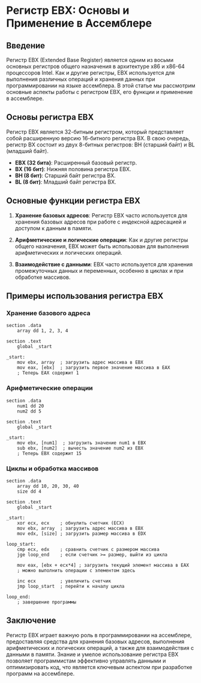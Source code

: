 #  Регистр EBX: Основы и Применение в Ассемблере

##  Введение

Регистр EBX (Extended Base Register) является одним из восьми основных регистров общего назначения в архитектуре x86 и x86-64 процессоров Intel. Как и другие регистры, EBX используется для выполнения различных операций и хранения данных при программировании на языке ассемблера. В этой статье мы рассмотрим основные аспекты работы с регистром EBX, его функции и применение в ассемблере.

##  Основы регистра EBX

Регистр EBX является 32-битным регистром, который представляет собой расширенную версию 16-битного регистра BX. В свою очередь, регистр BX состоит из двух 8-битных регистров: BH (старший байт) и BL (младший байт).

- **EBX (32 бита)**: Расширенный базовый регистр.
- **BX (16 бит)**: Нижняя половина регистра EBX.
- **BH (8 бит)**: Старший байт регистра BX.
- **BL (8 бит)**: Младший байт регистра BX.

##  Основные функции регистра EBX

1. **Хранение базовых адресов**: Регистр EBX часто используется для хранения базовых адресов при работе с индексной адресацией и доступом к данным в памяти.

2. **Арифметические и логические операции**: Как и другие регистры общего назначения, EBX может быть использован для выполнения арифметических и логических операций.

3. **Взаимодействие с данными**: EBX часто используется для хранения промежуточных данных и переменных, особенно в циклах и при обработке массивов.

##  Примеры использования регистра EBX

###  Хранение базового адреса

```assembly
section .data
    array dd 1, 2, 3, 4

section .text
    global _start

_start:
    mov ebx, array  ; загрузить адрес массива в EBX
    mov eax, [ebx]  ; загрузить первое значение массива в EAX
    ; Теперь EAX содержит 1
```

###  Арифметические операции

```assembly
section .data
    num1 dd 20
    num2 dd 5

section .text
    global _start

_start:
    mov ebx, [num1]  ; загрузить значение num1 в EBX
    sub ebx, [num2]  ; вычесть значение num2 из EBX
    ; Теперь EBX содержит 15
```

###  Циклы и обработка массивов

```assembly
section .data
    array dd 10, 20, 30, 40
    size dd 4

section .text
    global _start

_start:
    xor ecx, ecx    ; обнулить счетчик (ECX)
    mov ebx, array  ; загрузить адрес массива в EBX
    mov edx, [size] ; загрузить размер массива в EDX

loop_start:
    cmp ecx, edx    ; сравнить счетчик с размером массива
    jge loop_end    ; если счетчик >= размер, выйти из цикла

    mov eax, [ebx + ecx*4] ; загрузить текущий элемент массива в EAX
    ; можно выполнить операции с элементом здесь

    inc ecx         ; увеличить счетчик
    jmp loop_start  ; перейти к началу цикла

loop_end:
    ; завершение программы
```

##  Заключение

Регистр EBX играет важную роль в программировании на ассемблере, предоставляя средства для хранения базовых адресов, выполнения арифметических и логических операций, а также для взаимодействия с данными в памяти. Знание и умелое использование регистра EBX позволяет программистам эффективно управлять данными и оптимизировать код, что является ключевым аспектом при разработке программ на ассемблере.